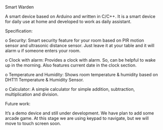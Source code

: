 Smart Warden

A smart device based on Arduino and written in C/C++. It is a smart device for daily use at home and developed to work as daily assistant.

Specification:

o Security: Smart security feature for your room based on PIR motion sensor and ultrasonic distance sensor. Just leave it at your table and it will alarm u if someone enters your room.

o Clock with alarm: Provides a clock with alarm. So, can be helpful to wake up in the morning. Also features current date in the clock section.

o Temperature and Humidity: Shows room temperature & humidity based on DHT11 Temperature & Humidity Sensor.

o Calculator: A simple calculator for simple addition, subtraction, multiplication and division.

Future work:

It’s a demo device and still under development. We have plan to add some arcade game. At this stage we are using keypad to navigate, but we will move to touch screen soon.
